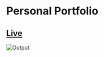# Personal Portfolio
## [Live](https://snehalgadge.netlify.app/)
![Output](https://github.com/snehalgadge/Full-Stack-JavaScript-Projects-2022-/assets/91423583/302dc12c-5c7e-4808-ac0e-42d1023442b3)

